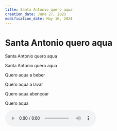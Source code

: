```yaml
---
title: Santa Antonio quero aqua
creation_date: June 27, 2023
modification_date: May 16, 2024
---
```



# Santa Antonio quero aqua

Santa Antonio quero aqua

Santa Antonio quero aqua

Quero aqua a beber

Quero aqua a lavar

Quero aqua abençoar

Quero aqua



![Santa-Antonio-quero-aqua-0-No-aqua.m4a](attachments/Santa-Antonio-quero-aqua-0-No-aqua.m4a)